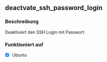 ## deactvate_ssh_password_login

### Beschreibung
Deaktiviert den SSH Login mit Passwort

### Funktioniert auf
- [x] Ubuntu
